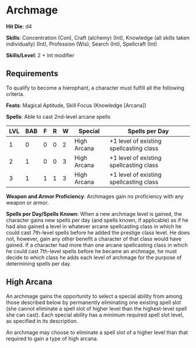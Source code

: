 # Archmage

**Hit Die**: d4

**Skills**: Concentration (Con), Craft (alchemy) (Int), Knowledge (all skills taken individually) (Int), Profession (Wis), Search (Int), Spellcraft (Int)

**Skills/Level**: 2 + Int modifier

## Requirements

To qualify to become a hierophant, a character must fulfill all the following criteria.

**Feats**: Magical Aptitude, Skill Focus (Knowledge [Arcana])

**Spells**: Able to cast 2nd-level arcane spells

LVL | BAB | F | R | W | Special | Spells per Day
--- | --- | - | - | - | ------- | --------------
1   | 0   | 0 | 0 | 2 | High Arcana | +1 level of existing spellcasting class
2   | 1   | 0 | 0 | 3 | High Arcana | +1 level of existing spellcasting class
3   | 1   | 1 | 1 | 3 | High Arcana | +1 level of existing spellcasting class

**Weapon and Armor Proficiency**: Archmages gain no proficiency with any weapon or armor.

**Spells per Day/Spells Known**: When a new archmage level is gained, the character gains new spells per day (and spells known, if applicable) as if he had also gained a level in whatever arcane spellcasting class in which he could cast 7th-level spells before he added the prestige class level. He does not, however, gain any other benefit a character of that class would have gained. If a character had more than one arcane spellcasting class in which he could cast 7th-level spells before he became an archmage, he must decide to which class he adds each level of archmage for the purpose of determining spells per day.

## High Arcana

An archmage gains the opportunity to select a special ability from among those described below by permanently eliminating one existing spell slot (she cannot eliminate a spell slot of higher level than the highest-level spell she can cast). Each special ability has a minimum required spell slot level, as specified in its description.

An archmage may choose to eliminate a spell slot of a higher level than that required to gain a type of high arcana.

